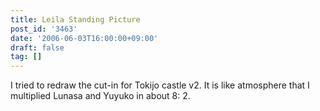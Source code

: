 ```yaml
---
title: Leila Standing Picture
post_id: '3463'
date: '2006-06-03T16:00:00+09:00'
draft: false
tag: []
---
```


I tried to redraw the cut-in for Tokijo castle v2. It is like atmosphere that I multiplied Lunasa and Yuyuko in about 8: 2.